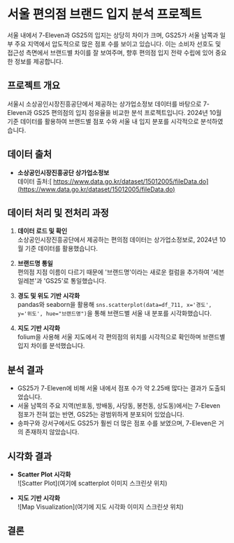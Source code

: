 # 서울 편의점 브랜드 입지 분석 프로젝트
서울 내에서 7-Eleven과 GS25의 입지는 상당히 차이가 크며, GS25가 서울 남쪽과 일부 주요 지역에서 압도적으로 많은 점포 수를 보이고 있습니다. 이는 소비자 선호도 및 접근성 측면에서 브랜드별 차이를 잘 보여주며, 향후 편의점 입지 전략 수립에 있어 중요한 정보를 제공합니다.

## 프로젝트 개요  
서울시 소상공인시장진흥공단에서 제공하는 상가업소정보 데이터를 바탕으로 7-Eleven과 GS25 편의점의 입지 점유율을 비교한 분석 프로젝트입니다. 2024년 10월 기준 데이터를 활용하여 브랜드별 점포 수와 서울 내 입지 분포를 시각적으로 분석하였습니다.

## 데이터 출처  
- **소상공인시장진흥공단 상가업소정보**  
  데이터 출처:[ https://www.data.go.kr/dataset/15012005/fileData.do](https://www.data.go.kr/dataset/15012005/fileData.do)

## 데이터 처리 및 전처리 과정  
1. **데이터 로드 및 확인**  
   소상공인시장진흥공단에서 제공하는 편의점 데이터는 상가업소정보로, 2024년 10월 기준 데이터를 활용했습니다.

2. **브랜드명 통일**  
   편의점 지점 이름이 다르기 때문에 '브랜드명'이라는 새로운 컬럼을 추가하여 '세븐일레븐'과 'GS25'로 통일했습니다.

3. **경도 및 위도 기반 시각화**  
   pandas와 seaborn을 활용해 `sns.scatterplot(data=df_711, x='경도', y='위도', hue="브랜드명")`을 통해 브랜드별 서울 내 분포를 시각화했습니다.

4. **지도 기반 시각화**  
   folium을 사용해 서울 지도에서 각 편의점의 위치를 시각적으로 확인하며 브랜드별 입지 차이를 분석했습니다.

## 분석 결과  
- GS25가 7-Eleven에 비해 서울 내에서 점포 수가 약 2.25배 많다는 결과가 도출되었습니다.
- 서울 남쪽의 주요 지역(반포동, 방배동, 사당동, 봉천동, 상도동)에서는 7-Eleven 점포가 전혀 없는 반면, GS25는 광범위하게 분포되어 있었습니다.
- 송파구와 강서구에서도 GS25가 훨씬 더 많은 점포 수를 보였으며, 7-Eleven은 거의 존재하지 않았습니다.

## 시각화 결과
- **Scatter Plot 시각화**  
  ![Scatter Plot](여기에 scatterplot 이미지 스크린샷 위치)
  
- **지도 기반 시각화**  
  ![Map Visualization](여기에 지도 시각화 이미지 스크린샷 위치)

## 결론  

